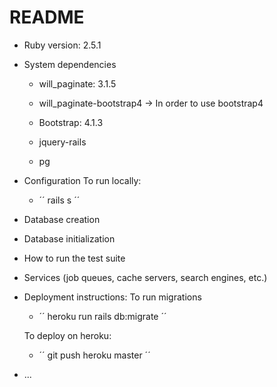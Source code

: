 # README

* Ruby version: 2.5.1

* System dependencies
    - will_paginate: 3.1.5
    
    - will_paginate-bootstrap4 -> In order to use bootstrap4
    
    - Bootstrap: 4.1.3

    - jquery-rails

    - pg

* Configuration
    To run locally:
    - ´´ rails s ´´

* Database creation

* Database initialization

* How to run the test suite

* Services (job queues, cache servers, search engines, etc.)

* Deployment instructions:
    To run migrations

    - ´´ heroku run rails db:migrate ´´

    To deploy on heroku:

    - ´´ git push heroku master ´´

* ...
